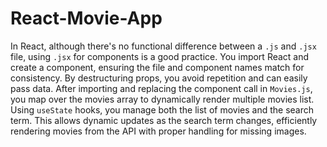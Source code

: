 # React-Movie-App
In React, although there's no functional difference between a `.js` and `.jsx` file, using `.jsx` for components is a good practice. You import React and create a component, ensuring the file and component names match for consistency. By destructuring props, you avoid repetition and can easily pass data. After importing and replacing the component call in `Movies.js`, you map over the movies array to dynamically render multiple movies list. Using `useState` hooks, you manage both the list of movies and the search term. This allows dynamic updates as the search term changes, efficiently rendering movies from the API with proper handling for missing images.
